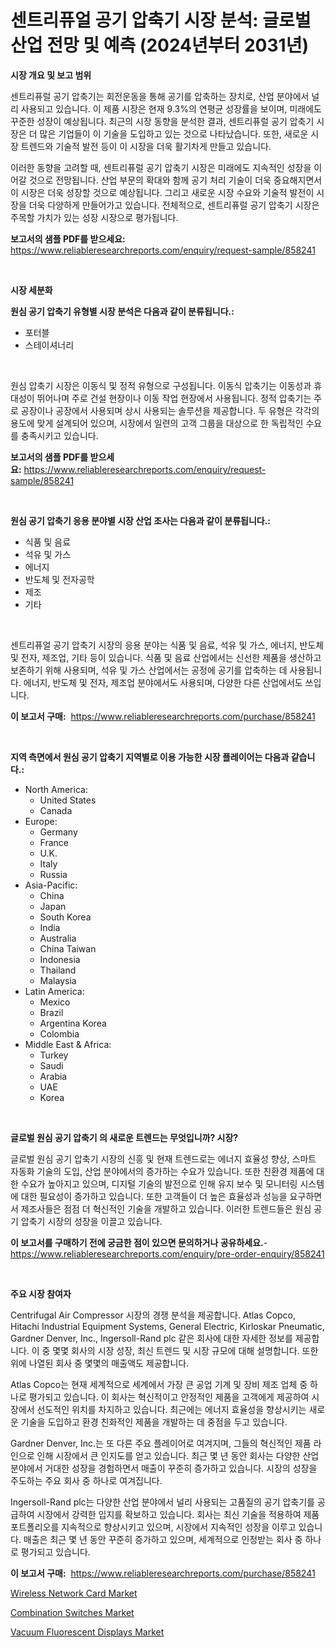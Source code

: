 <p><h1>센트리퓨얼 공기 압축기 시장 분석: 글로벌 산업 전망 및 예측 (2024년부터 2031년)</h1></p><p><strong>시장 개요 및 보고 범위</strong></p>
<p><p>센트리퓨럴 공기 압축기는 회전운동을 통해 공기를 압축하는 장치로, 산업 분야에서 널리 사용되고 있습니다. 이 제품 시장은 현재 9.3%의 연평균 성장률을 보이며, 미래에도 꾸준한 성장이 예상됩니다. 최근의 시장 동향을 분석한 결과, 센트리퓨럴 공기 압축기 시장은 더 많은 기업들이 이 기술을 도입하고 있는 것으로 나타났습니다. 또한, 새로운 시장 트렌드와 기술적 발전 등이 이 시장을 더욱 활기차게 만들고 있습니다.</p><p>이러한 동향을 고려할 때, 센트리퓨럴 공기 압축기 시장은 미래에도 지속적인 성장을 이어갈 것으로 전망됩니다. 산업 부문의 확대와 함께 공기 처리 기술이 더욱 중요해지면서 이 시장은 더욱 성장할 것으로 예상됩니다. 그리고 새로운 시장 수요와 기술적 발전이 시장을 더욱 다양하게 만들어가고 있습니다. 전체적으로, 센트리퓨럴 공기 압축기 시장은 주목할 가치가 있는 성장 시장으로 평가됩니다.</p></p>
<p><strong>보고서의 샘플 PDF를 받으세요:</strong> <a href="https://www.reliableresearchreports.com/enquiry/request-sample/858241">https://www.reliableresearchreports.com/enquiry/request-sample/858241</a></p>
<p>&nbsp;</p>
<p><strong>시장 세분화</strong></p>
<p><strong>원심 공기 압축기 유형별 시장 분석은 다음과 같이 분류됩니다.:</strong></p>
<p><ul><li>포터블</li><li>스테이셔너리</li></ul></p>
<p>&nbsp;</p>
<p><p>원심 압축기 시장은 이동식 및 정적 유형으로 구성됩니다. 이동식 압축기는 이동성과 휴대성이 뛰어나며 주로 건설 현장이나 이동 작업 현장에서 사용됩니다. 정적 압축기는 주로 공장이나 공장에서 사용되며 상시 사용되는 솔루션을 제공합니다. 두 유형은 각각의 용도에 맞게 설계되어 있으며, 시장에서 일련의 고객 그룹을 대상으로 한 독립적인 수요를 충족시키고 있습니다.</p></p>
<p><strong>보고서의 샘플 PDF를 받으세요:</strong>&nbsp;<a href="https://www.reliableresearchreports.com/enquiry/request-sample/858241">https://www.reliableresearchreports.com/enquiry/request-sample/858241</a></p>
<p>&nbsp;</p>
<p><strong> 원심 공기 압축기 응용 분야별 시장 산업 조사는 다음과 같이 분류됩니다.:</strong></p>
<p><ul><li>식품 및 음료</li><li>석유 및 가스</li><li>에너지</li><li>반도체 및 전자공학</li><li>제조</li><li>기타</li></ul></p>
<p>&nbsp;</p>
<p><p>센트리퓨얼 공기 압축기 시장의 응용 분야는 식품 및 음료, 석유 및 가스, 에너지, 반도체 및 전자, 제조업, 기타 등이 있습니다. 식품 및 음료 산업에서는 신선한 제품을 생산하고 보존하기 위해 사용되며, 석유 및 가스 산업에서는 공정에 공기를 압축하는 데 사용됩니다. 에너지, 반도체 및 전자, 제조업 분야에서도 사용되며, 다양한 다른 산업에서도 쓰입니다.</p></p>
<p><strong>이 보고서 구매:</strong>&nbsp; <a href="https://www.reliableresearchreports.com/purchase/858241">https://www.reliableresearchreports.com/purchase/858241</a></p>
<p>&nbsp;</p>
<p><strong>지역 측면에서 원심 공기 압축기 지역별로 이용 가능한 시장 플레이어는 다음과 같습니다.:</strong></p>
<p><ul>
    <li>
        North America:
        <ul>
            <li>United States</li>
            <li>Canada</li>
        </ul>
    </li>
    <li>
        Europe:
        <ul>
            <li>Germany</li>
            <li>France</li>
            <li>U.K.</li>
            <li>Italy</li>
            <li>Russia</li>
        </ul>
    </li>
    <li>
        Asia-Pacific:
        <ul>
            <li>China</li>
            <li>Japan</li>
            <li>South Korea</li>
            <li>India</li>
            <li>Australia</li>
            <li>China Taiwan</li>
            <li>Indonesia</li>
            <li>Thailand</li>
            <li>Malaysia</li>
        </ul>
    </li>
    <li>
        Latin America:
        <ul>
            <li>Mexico</li>
            <li>Brazil</li>
            <li>Argentina Korea</li>
            <li>Colombia</li>
        </ul>
    </li>
    <li>
        Middle East & Africa:
        <ul>
            <li>Turkey</li>
            <li>Saudi</li>
            <li>Arabia</li>
            <li>UAE</li>
            <li>Korea</li>
        </ul>
    </li>
    </ul></p>
<p>&nbsp;</p>
<p><strong>글로벌 원심 공기 압축기 의 새로운 트렌드는 무엇입니까? 시장?</strong></p>
<p><p>글로벌 원심 공기 압축기 시장의 신흥 및 현재 트렌드로는 에너지 효율성 향상, 스마트 자동화 기술의 도입, 산업 분야에서의 증가하는 수요가 있습니다. 또한 친환경 제품에 대한 수요가 높아지고 있으며, 디지털 기술의 발전으로 인해 유지 보수 및 모니터링 시스템에 대한 필요성이 증가하고 있습니다. 또한 고객들이 더 높은 효율성과 성능을 요구하면서 제조사들은 점점 더 혁신적인 기술을 개발하고 있습니다. 이러한 트렌드들은 원심 공기 압축기 시장의 성장을 이끌고 있습니다.</p></p>
<p><strong>이 보고서를 구매하기 전에 궁금한 점이 있으면 문의하거나 공유하세요.</strong>- <a href="https://www.reliableresearchreports.com/enquiry/pre-order-enquiry/858241">https://www.reliableresearchreports.com/enquiry/pre-order-enquiry/858241</a></p>
<p>&nbsp;</p>
<p><strong>주요 시장 참여자</strong></p>
<p><p>Centrifugal Air Compressor 시장의 경쟁 분석을 제공합니다. Atlas Copco, Hitachi Industrial Equipment Systems, General Electric, Kirloskar Pneumatic, Gardner Denver, Inc., Ingersoll-Rand plc 같은 회사에 대한 자세한 정보를 제공합니다. 이 중 몇몇 회사의 시장 성장, 최신 트렌드 및 시장 규모에 대해 설명합니다. 또한 위에 나열된 회사 중 몇몇의 매출액도 제공합니다.</p><p>Atlas Copco는 현재 세계적으로 세계에서 가장 큰 공업 기계 및 장비 제조 업체 중 하나로 평가되고 있습니다. 이 회사는 혁신적이고 안정적인 제품을 고객에게 제공하여 시장에서 선도적인 위치를 차지하고 있습니다. 최근에는 에너지 효율성을 향상시키는 새로운 기술을 도입하고 환경 친화적인 제품을 개발하는 데 중점을 두고 있습니다.</p><p>Gardner Denver, Inc.는 또 다른 주요 플레이어로 여겨지며, 그들의 혁신적인 제품 라인으로 인해 시장에서 큰 인지도를 얻고 있습니다. 최근 몇 년 동안 회사는 다양한 산업 분야에서 거대한 성장을 경험하면서 매출이 꾸준히 증가하고 있습니다. 시장의 성장을 주도하는 주요 회사 중 하나로 여겨집니다.</p><p>Ingersoll-Rand plc는 다양한 산업 분야에서 널리 사용되는 고품질의 공기 압축기를 공급하여 시장에서 강력한 입지를 확보하고 있습니다. 회사는 최신 기술을 적용하여 제품 포트폴리오를 지속적으로 향상시키고 있으며, 시장에서 지속적인 성장을 이루고 있습니다. 매출은 최근 몇 년 동안 꾸준히 증가하고 있으며, 세계적으로 인정받는 회사 중 하나로 평가되고 있습니다.</p></p>
<p><strong>이 보고서 구매:</strong>&nbsp;&nbsp;<a href="https://www.reliableresearchreports.com/purchase/858241">https://www.reliableresearchreports.com/purchase/858241</a></p>
<p><p><a href="https://github.com/gdfhhhj/Market-Research-Report-List-3/blob/main/wireless-network-card-market.md">Wireless Network Card Market</a></p><p><a href="https://github.com/julyju69/Market-Research-Report-List-2/blob/main/combination-switches-market.md">Combination Switches Market</a></p><p><a href="https://github.com/RichRobinson5/Market-Research-Report-List-4/blob/main/vacuum-fluorescent-displays-market.md">Vacuum Fluorescent Displays Market</a></p></p>
